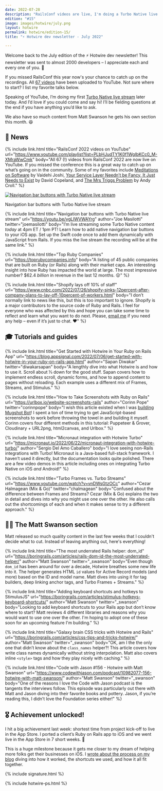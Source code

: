 ```yaml
---
date: 2022-07-28
description: "RailsConf videos are live, I'm doing a Turbo Native live stream, and lots of content from Matt Swanson."
edition: "#15"
image: images/hotwire/july.png
layout: hotwire
permalink: hotwire/edition-15/
title: "⚡️ Hotwire dev newsletter - July 2022"

---
```


Welcome back to the July edition of the ⚡️ Hotwire dev newsletter! This newsletter was sent to almost 2000 developers – I appreciate each and every one of you. 🤗

If you missed RailsConf this year now's your chance to catch up on the recordings. All [67 videos](https://www.youtube.com/playlist?list=PLbHJudTY1K0f1WgIbKCc0_M-XMraWwCmk) have been uploaded to YouTube. Not sure where to start? I list my favorite talks below.

Speaking of YouTube, I’m doing my first [Turbo Native live stream](https://youtu.be/vgLIWVWAYrg) later today. And I’d love if you could come and say hi! I’ll be fielding questions at the end if you have anything you’d like to ask.

We also have so much content from Matt Swanson he gets his own section this month. 😆 

## 📰 News

{% include link.html
  title="RailsConf 2022 videos on YouTube"
  url="https://www.youtube.com/playlist?list=PLbHJudTY1K0f1WgIbKCc0_M-XMraWwCmk"
  body="All 67 (!) videos from RailsConf 2022 are now live on YouTube. If you missed the conference this is a great way to catch up on what’s going on in the community. Some of my favorites include [Meditations on Software](https://www.youtube.com/watch?v=mWXo0PFYgIk&list=PLbHJudTY1K0f1WgIbKCc0_M-XMraWwCmk&index=49) by Vaidehi Joshi, [Your Service Layer Needn’t be Fancy, It Just Needs to Exist](https://www.youtube.com/watch?v=CRboMkFdZfg&list=PLbHJudTY1K0f1WgIbKCc0_M-XMraWwCmk&index=56) by David Copeland, and [The Mrs Triggs Problem](https://www.youtube.com/watch?v=QbcSsDUyW6s&list=PLbHJudTY1K0f1WgIbKCc0_M-XMraWwCmk&index=50) by Andy Croll."
%}

<div class="max-w-xl mx-auto">
  <a href="https://youtu.be/vgLIWVWAYrg" target="_blank">
    <img src="/images/nav-bar-buttons-live-stream.png" alt="Navigation bar buttons with Turbo Native live stream" class="rounded-lg shadow-lg mb-0 lg:mb-0"/>
  </a>
  <p class="text-center text-sm text-gray-500">Navigation bar buttons with Turbo Native live stream</p>
</div>

{% include link.html
  title="Navigation bar buttons with Turbo Native live stream"
  url="https://youtu.be/vgLIWVWAYrg"
  author="Joe Masilotti"
  twitter="joemasilotti"
  body="I’m live streaming some Turbo Native content _today_ at 4pm ET / 1pm PT! Learn how to add native navigation bar buttons to your iOS app. Set up the Swift code once to add them dynamically with JavaScript from Rails. If you miss the live stream the recording will be at the same link."
%}

{% include link.html
  title="Top Ruby Companies"
  url="https://toprubycompanies.info"
  body="A listing of 45 public companies that are built on Ruby (or Rails) along with their market caps. An interesting insight into how Ruby has impacted the world at large. The most impressive number? $62.4 _billion_ in revenue in the last 12 months. 😲"
%}

{% include link.html
  title="Shopify lays off 10% of staff"
  url="https://www.cnbc.com/2022/07/26/shopify-sinks-12percent-after-company-plans-to-lay-off-10percent-of-workers.html"
  body="I don’t normally link to news like this, but this is too important to ignore. Shopify is a major contributors to the source code of Ruby and Rails. I feel for everyone who was affected by this and hope you can take some time to reflect and learn what you want to do next. Please, [email me](mailto:joe@masilotti.com) if you need any help – even if it’s just to chat. ❤️"
%}

## 🎓 Tutorials and guides

{% include link.html
  title="Get Started with Hotwire in Your Ruby on Rails App"
  url="https://blog.appsignal.com/2022/07/06/get-started-with-hotwire-in-your-ruby-on-rails-app.html"
  author="Sapan Diwakar"
  twitter="diwakarsapan"
  body="A lengthly dive into what Hotwire is and how to use it. Scroll about ⅓ down for the good stuff. Sapan covers how to implement endless scroll, dynamic forms, and how to append content to pages without reloading. Each example uses a different mix of Frames, Streams, and Stimulus."
%}

{% include link.html
  title="How to Take Screenshots with Ruby on Rails"
  url="https://urlbox.io/website-screenshots-rails"
  author="Corinn Pope"
  twitter="corinnpope"
  body="I wish this article existed when I was [building Mugshot Bot](https://masilotti.com/idea-to-sold-in-14-months/)! I spent a ton of time trying to get JavaScript-based screenshots to work before throwing the towel in and building it myself. Corinn covers four different methods in this tutorial: Puppeteer & Grover, Cloudinary + URL2png, html2canvas, and Urlbox."
%}

{% include link.html
  title="Micronaut integration with Hotwire Turbo"
  url="https://micronaut.io/2022/06/22/micronaut-integration-with-hotwire-turbo/"
  author="Sergio Del Amo Caballero"
  body="I love seeing non-Rails integrations with Turbo! Micronaut is a Java-based full-stack framework. I haven’t used it directly, but the documentation looks quite polished. There are a few video demos in this article including ones on integrating Turbo Native on iOS _and_ Android!"
%}

{% include link.html
  title="Turbo Frames vs. Turbo Streams"
  url="https://www.youtube.com/watch?v=vnDWsGtzOCc"
  author="Cezar Halmagean (Mix & Go)"
  twitter="chalmagean"
  body="Confused about the difference between Frames and Streams? Cezar (Mix & Go) explains the two in detail and dives into why you might use one over the other. He also calls out the shortcomings of each and when it makes sense to try a different approach."
%}

## 👨‍💻 The Matt Swanson section

Matt released so much quality content in the last few weeks that I couldn't decide what to cut. Instead of leaving anything out, here's everything!

{% include link.html
  title="The most underrated Rails helper: dom_id"
  url="https://boringrails.com/articles/rails-dom-id-the-most-underrated-helper/"
  author="Matt Swanson"
  twitter="_swanson"
  body="Even though `dom_id` has been around for over a decade, Hotwire breathes some new life into it. The helper generates HTML `id` values for Active Record models (and more) based on the ID and model name. Matt dives into using it for tag builders, deep linking anchor tags, and Turbo Frames + Streams."
%}

{% include link.html
  title="Adding keyboard shortcuts and hotkeys to StimulusJS"
  url="https://boringrails.com/articles/stimulus-hotkeys-keyboard-shortcuts/"
  author="Matt Swanson"
  twitter="_swanson"
  body="Looking to add keyboard shortcuts to your Rails app but don’t know where to start? Matt reviews 4 different libraries and reasons why you would want to use one over the other. I'm hoping to adopt one of these soon for an upcoming feature I'm building."
%}

{% include link.html
  title="Galaxy brain CSS tricks with Hotwire and Rails"
  url="https://boringrails.com/articles/css-tips-and-tricks-hotwire/"
  author="Matt Swanson"
  twitter="_swanson"
  body="OK, am I the the only one that didn’t know about the `class_names` helper?! This article covers how write class names dynamically without string interpolation. Matt also covers inline `<style>` tags and how they play nicely with caching."
%}

{% include link.html
  title="Code with Jason #156 - Hotwire with Matt Swanson"
  url="https://www.codewithjason.com/podcast/10982077-156-hotwire-with-matt-swanson/"
  author="Matt Swanson"
  twitter="_swanson"
  body="One of the reasons I love the Code with Jason podcast is the tangents the interviews follow. This episode was particularly out there with Matt and Jason diving into their favorite books and pottery. Jason, if you’re reading this, I didn’t love the Foundation series either!"
%}

## 🎖 Achievement unlocked!

I hit a big achievement last week: shortest time from project kick-off to live in the App Store. I ported a client’s Ruby on Rails app to iOS and we went live in the App Store in 7 short weeks. 🎉

This is a huge milestone because it gets me closer to my dream of helping more folks get their businesses on iOS. I [wrote about the process on my blog](https://masilotti.com/zero-to-app-store-in-7-weeks/) diving into how it worked, the shortcuts we used, and how it all fit together.

{% include signature.html %}

{% include hotwire-ps.html %}
